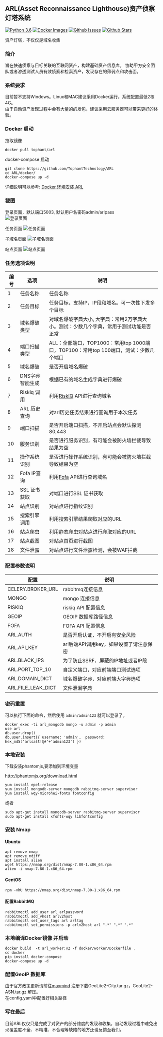 ## ARL(Asset Reconnaissance Lighthouse)资产侦察灯塔系统
[![Python 3.6](https://img.shields.io/badge/python-3.6-yellow.svg)](https://www.python.org/)
[![Docker Images](https://img.shields.io/docker/pulls/tophant/arl.svg)](https://hub.docker.com/r/tophant/arl)
[![Github Issues](https://img.shields.io/github/issues/TophantTechnology/ARL.svg)](https://github.com/TophantTechnology/ARL/issues)
[![Github Stars](https://img.shields.io/github/stars/TophantTechnology/ARL.svg)](https://github.com/TophantTechnology/ARL/stargazers)

资产灯塔，不仅仅是域名收集

### 简介

旨在快速侦察与目标关联的互联网资产，构建基础资产信息库。
协助甲方安全团队或者渗透测试人员有效侦察和检索资产，发现存在的薄弱点和攻击面。

### 系统要求

目前暂不支持Windows。Linux和MAC建议采用Docker运行，系统配置最低2核4G。  
由于自动资产发现过程中会有大量的的发包，建议采用云服务器可以带来更好的体验。  

### Docker 启动
拉取镜像

```
docker pull tophant/arl
```

docker-compose 启动
```
git clone https://github.com/TophantTechnology/ARL
cd ARL/docker/
docker-compose up -d 
```
详细说明可以参考: [Docker 环境安装 ARL](https://github.com/TophantTechnology/ARL/wiki/Docker-%E7%8E%AF%E5%A2%83%E5%AE%89%E8%A3%85-ARL)

### 截图
登录页面，默认端口5003, 默认用户名密码admin/arlpass  
![登录页面](./image/login.png)

任务页面
![任务页面](./image/task.png)

子域名页面
![子域名页面](./image/domain.png)

站点页面
![站点页面](./image/site.png)



### 任务选项说明
| 编号 |      选项      |                                       说明                                        |
| --- | -------------- | -------------------------------------------------------------------------------- |
| 1    | 任务名称        | 任务名称                                                                          |
| 2    | 任务目标        | 任务目标，支持IP，IP段和域名。可一次性下发多个目标                                      |
| 3    | 域名爆破类型    | 对域名爆破字典大小, 大字典：常用2万字典大小。测试：少数几个字典，常用于测试功能是否正常        |
| 4    | 端口扫描类型    | ALL：全部端口，TOP1000：常用top 1000端口，TOP100：常用top 100端口，测试：少数几个端口 |
| 5    | 域名爆破        | 是否开启域名爆破                                                                   |
| 6    | DNS字典智能生成 | 根据已有的域名生成字典进行爆破                                                      |
| 7    | Riskiq 调用    | 利用[RiskIQ](https://community.riskiq.com/)  API进行查询域名                       |
| 8    | ARL 历史查询    | 对arl历史任务结果进行查询用于本次任务                                                |
| 9    | 端口扫描        | 是否开启端口扫描，不开启站点会默认探测80,443                                         |
| 10   | 服务识别        | 是否进行服务识别，有可能会被防火墙拦截导致结果为空                                     |
| 11   | 操作系统识别    | 是否进行操作系统识别，有可能会被防火墙拦截导致结果为空                                 |
| 12   | Fofa IP查询    | 利用[Fofa](https://fofa.so/)  API进行查询域名                                      |
| 13   | SSL 证书获取    | 对端口进行SSL 证书获取                                                             |
| 14   | 站点识别        | 对站点进行指纹识别                                                                 |
| 15   | 搜索引擎调用    | 利用搜索引擎结果爬取对应的URL                                                       |
| 16   | 站点爬虫        | 利用静态爬虫对站点进行爬取对应的URL                                                  |
| 17   | 站点截图        | 对站点首页进行截图                                                                 |
| 18   | 文件泄露        | 对站点进行文件泄露检测，会被WAF拦截                                                  |


### 配置参数说明

|       配置        |                 说明                 |
| ----------------- | ------------------------------------ |
| CELERY.BROKER_URL | rabbitmq连接信息                      |
| MONGO             | mongo 连接信息                        |
| RISKIQ            | riskiq API 配置信息                   |
| GEOIP             | GEOIP 数据库路径信息                  |
| FOFA              | FOFA API 配置信息                     |
| ARL.AUTH          | 是否开启认证，不开启有安全风险          |
| ARL.API_KEY       | arl后端API调用key，如果设置了请注意保密 |
| ARL.BLACK_IPS     | 为了防止SSRF，屏蔽的IP地址或者IP段      |
| ARL.PORT_TOP_10     | 自定义端口，对应前端端口测试选项      |
| ARL.DOMAIN_DICT     | 域名爆破字典，对应前端大字典选项      |
| ARL.FILE_LEAK_DICT     | 文件泄漏字典      |



### 密码重置

可以执行下面的命令，然后使用 `admin/admin123` 就可以登录了。
```
docker exec -ti arl_mongodb mongo -u admin -p admin
use arl
db.user.drop()
db.user.insert({ username: 'admin',  password: hex_md5('arlsalt!@#'+'admin123') })
```


### 本地安装

下载安装phantomjs,要添加到环境变量

http://phantomjs.org/download.html

```
yum install epel-release
yum install mongodb-server mongodb rabbitmq-server supervisor
yum install wqy-microhei-fonts fontconfig
```

或者
```
sudo apt-get install mongodb-server rabbitmq-server supervisor
sudo apt-get install xfonts-wqy libfontconfig
```


### 安装 Nmap

#### Ubuntu
```
apt remove nmap
apt remove ndiff
apt install alien
wget https://nmap.org/dist/nmap-7.80-1.x86_64.rpm
alien -i nmap-7.80-1.x86_64.rpm
```

#### CentOS
```
rpm -vhU https://nmap.org/dist/nmap-7.80-1.x86_64.rpm
```

#### 配置RabbitMQ

```
rabbitmqctl add_user arl arlpassword
rabbitmqctl add_vhost arlv2host
rabbitmqctl set_user_tags arl arltag
rabbitmqctl set_permissions -p arlv2host arl ".*" ".*" ".*"
```

### 本地编译Docker镜像 并启动

```
docker build  -t arl_worker:v2 -f docker/worker/Dockerfile .
cd docker
pip install docker-compose
docker-compose up -d
```

### 配置GeoIP 数据库

由于官方政策更新请前往[maxmind](https://dev.maxmind.com/geoip/geoip2/geolite2/) 注册下载GeoLite2-City.tar.gz，GeoLite2-ASN.tar.gz 解压。  
在config.yaml中配置好相关路径


### 写在最后

目前ARL仅仅只是完成了对资产的部分维度的发现和收集，自动发现过程中难免出现覆盖度不全、不精准、不合理等缺陷的地方还请反馈至我们。  

